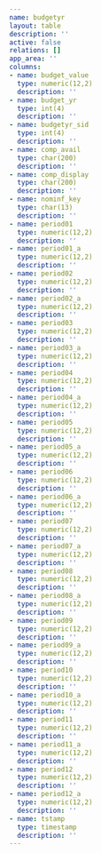 ```yaml
---
name: budgetyr
layout: table
description: ''
active: false
relations: []
app_area: ''
columns:
- name: budget_value
  type: numeric(12,2)
  description: ''
- name: budget_yr
  type: int(4)
  description: ''
- name: budgetyr_sid
  type: int(4)
  description: ''
- name: comp_avail
  type: char(200)
  description: ''
- name: comp_display
  type: char(200)
  description: ''
- name: nominf_key
  type: char(13)
  description: ''
- name: period01
  type: numeric(12,2)
  description: ''
- name: period01_a
  type: numeric(12,2)
  description: ''
- name: period02
  type: numeric(12,2)
  description: ''
- name: period02_a
  type: numeric(12,2)
  description: ''
- name: period03
  type: numeric(12,2)
  description: ''
- name: period03_a
  type: numeric(12,2)
  description: ''
- name: period04
  type: numeric(12,2)
  description: ''
- name: period04_a
  type: numeric(12,2)
  description: ''
- name: period05
  type: numeric(12,2)
  description: ''
- name: period05_a
  type: numeric(12,2)
  description: ''
- name: period06
  type: numeric(12,2)
  description: ''
- name: period06_a
  type: numeric(12,2)
  description: ''
- name: period07
  type: numeric(12,2)
  description: ''
- name: period07_a
  type: numeric(12,2)
  description: ''
- name: period08
  type: numeric(12,2)
  description: ''
- name: period08_a
  type: numeric(12,2)
  description: ''
- name: period09
  type: numeric(12,2)
  description: ''
- name: period09_a
  type: numeric(12,2)
  description: ''
- name: period10
  type: numeric(12,2)
  description: ''
- name: period10_a
  type: numeric(12,2)
  description: ''
- name: period11
  type: numeric(12,2)
  description: ''
- name: period11_a
  type: numeric(12,2)
  description: ''
- name: period12
  type: numeric(12,2)
  description: ''
- name: period12_a
  type: numeric(12,2)
  description: ''
- name: tstamp
  type: timestamp
  description: ''
---
```



